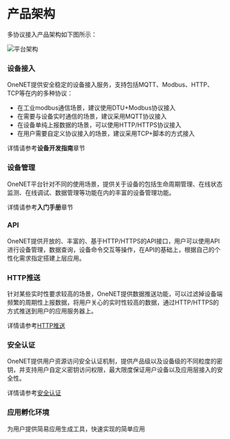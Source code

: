 # 产品架构

多协议接入产品架构如下图所示：

![平台架构](/images/平台架构new2.png)

### 设备接入
OneNET提供安全稳定的设备接入服务，支持包括MQTT、Modbus、HTTP、TCP等在内的多种协议：
- 在工业modbus通信场景，建议使用DTU+Modbus协议接入
- 在需要与设备实时通信的场景，建议采用MQTT协议接入
- 在设备单纯上报数据的场景，可以使用HTTP/HTTPS协议接入
- 在用户需要自定义协议接入的场景，建议采用TCP+脚本的方式接入

详情请参考**设备开发指南**章节

### 设备管理
OneNET平台针对不同的使用场景，提供关于设备的包括生命周期管理、在线状态监测、在线调试、数据管理等功能在内的丰富的设备管理功能。

详情请参考**入门手册**章节

### API
OneNET提供开放的、丰富的、基于HTTP/HTTPS的API接口，用户可以使用API进行设备管理，数据查询，设备命令交互等操作，在API的基础上，根据自己的个性化需求指定搭建上层应用。


### HTTP推送
针对某些实时性要求较高的场景，OneNET提供数据推送功能，可以过滤掉设备端频繁的周期性上报数据，将用户关心的实时性较高的数据，通过HTTP/HTTPS的方式推送到用户的应用服务器上。

详情请参考[HTTP推送](/book/manual/httppush/introduce.md)


### 安全认证
OneNET提供用户资源访问安全认证机制，提供产品级以及设备级的不同粒度的密钥，并支持用户自定义密钥访问权限，最大限度保证用户设备以及应用层接入的安全性。

详情请参考[安全认证](/book/manual/auth/introduce.md)

### 应用孵化环境

为用户提供简易应用生成工具，快速实现的简单应用

